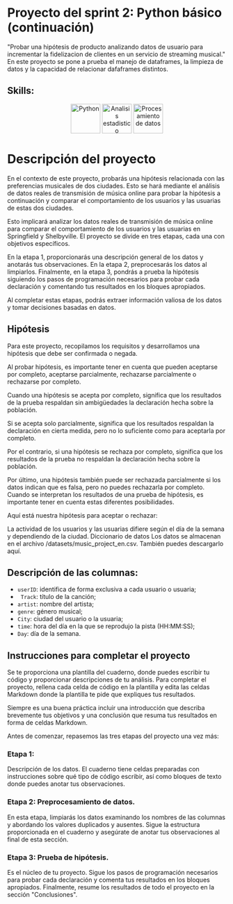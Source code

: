 # Proyecto del sprint 2: Python básico (continuación)
"Probar una hipótesis de producto analizando datos de usuario para incrementar la fidelizacion de clientes en un servicio de streaming musical."
En este proyecto se pone a prueba el manejo de dataframes, la limpieza de datos y la capacidad de relacionar dafaframes distintos.


## Skills: 

<div align='center'>
<img width="68" alt="Python" src="https://github.com/user-attachments/assets/9490877c-755c-4ec0-a17f-2c190d17d3b1">

<img width="68" alt="Analisis estadistico" src="https://github.com/user-attachments/assets/a4bb5b36-dd6a-4ce6-b2db-472914612830">
<img width="68" alt="Procesamiento de datos" src="https://github.com/user-attachments/assets/d30df958-5623-40c1-a421-0dd77f2883d2"></div>



# Descripción del proyecto
En el contexto de este proyecto, probarás una hipótesis relacionada con las preferencias musicales de dos ciudades. Esto se hará mediante el análisis de datos reales de transmisión de música online para probar la hipótesis a continuación y comparar el comportamiento de los usuarios y las usuarias de estas dos ciudades.

Esto implicará analizar los datos reales de transmisión de música online para comparar el comportamiento de los usuarios y las usuarias en Springfield y Shelbyville. El proyecto se divide en tres etapas, cada una con objetivos específicos.

En la etapa 1, proporcionarás una descripción general de los datos y anotarás tus observaciones. En la etapa 2, preprocesarás los datos al limpiarlos. Finalmente, en la etapa 3, pondrás a prueba la hipótesis siguiendo los pasos de programación necesarios para probar cada declaración y comentando tus resultados en los bloques apropiados.

Al completar estas etapas, podrás extraer información valiosa de los datos y tomar decisiones basadas en datos.

## Hipótesis
Para este proyecto, recopilamos los requisitos y desarrollamos una hipótesis que debe ser confirmada o negada.

Al probar hipótesis, es importante tener en cuenta que pueden aceptarse por completo, aceptarse parcialmente, rechazarse parcialmente o rechazarse por completo.

Cuando una hipótesis se acepta por completo, significa que los resultados de la prueba respaldan sin ambigüedades la declaración hecha sobre la población.

Si se acepta solo parcialmente, significa que los resultados respaldan la declaración en cierta medida, pero no lo suficiente como para aceptarla por completo.

Por el contrario, si una hipótesis se rechaza por completo, significa que los resultados de la prueba no respaldan la declaración hecha sobre la población.

Por último, una hipótesis también puede ser rechazada parcialmente si los datos indican que es falsa, pero no puedes rechazarla por completo. Cuando se interpretan los resultados de una prueba de hipótesis, es importante tener en cuenta estas diferentes posibilidades.

Aquí está nuestra hipótesis para aceptar o rechazar:

La actividad de los usuarios y las usuarias difiere según el día de la semana y dependiendo de la ciudad.
Diccionario de datos
Los datos se almacenan en el archivo /datasets/music_project_en.csv. También puedes descargarlo aquí.

## Descripción de las columnas:

- `userID`: identifica de forma exclusiva a cada usuario o usuaria;
- ` Track`: título de la canción;
- `artist`: nombre del artista;
- `genre`: género musical;
- `City`: ciudad del usuario o la usuaria;
- `time`: hora del día en la que se reprodujo la pista (HH:MM:SS);
- `Day`: día de la semana.
## Instrucciones para completar el proyecto
Se te proporciona una plantilla del cuaderno, donde puedes escribir tu código y proporcionar descripciones de tu análisis. Para completar el proyecto, rellena cada celda de código en la plantilla y edita las celdas Markdown donde la plantilla te pide que expliques tus resultados.

Siempre es una buena práctica incluir una introducción que describa brevemente tus objetivos y una conclusión que resuma tus resultados en forma de celdas Markdown. 

Antes de comenzar, repasemos las tres etapas del proyecto una vez más:

### Etapa 1: 
Descripción de los datos. El cuaderno tiene celdas preparadas con instrucciones sobre qué tipo de código escribir, así como bloques de texto donde puedes anotar tus observaciones.

### Etapa 2: Preprocesamiento de datos. 
En esta etapa, limpiarás los datos examinando los nombres de las columnas y abordando los valores duplicados y ausentes. Sigue la estructura proporcionada en el cuaderno y asegúrate de anotar tus observaciones al final de esta sección.

### Etapa 3: Prueba de hipótesis. 
Es el núcleo de tu proyecto. Sigue los pasos de programación necesarios para probar cada declaración y comenta tus resultados en los bloques apropiados. Finalmente, resume los resultados de todo el proyecto en la sección "Conclusiones".



